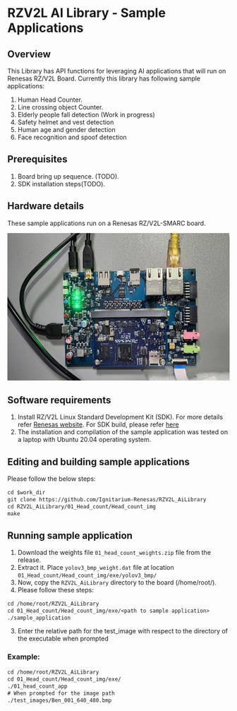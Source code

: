 # RZV2L AI Library - Sample Applications

## Overview

This Library has API functions for leveraging AI applications that will run on Renesas RZ/V2L Board. Currently this library has following sample applications: 

1. Human Head Counter. 
2. Line crossing object Counter.
3. Elderly people fall detection (Work in progress)
4. Safety helmet and vest detection
5. Human age and gender detection
6. Face recognition and spoof detection

## Prerequisites
1. Board bring up sequence. (TODO).
2. SDK installation steps(TODO).

## Hardware details 
 
These sample applications run on a Renesas RZ/V2L-SMARC board.

<img src="./Renesas_RZV2L_image.jpg?raw=true" alt="Markdown Monster icon"
     margin-right=10px; 
     width=600px;
     height=334px />


## Software requirements

1. Install RZ/V2L Linux Standard Development Kit (SDK). For more details refer [Renesas website](https://www.renesas.com/us/en/products/microcontrollers-microprocessors/rz-mpus/rzv2l-general-purpose-microprocessor-equipped-renesas-original-ai-accelerator-drp-ai-12ghz-dual#overview). For SDK build, please refer [here](https://github.com/renesas-rz/meta-rzv)
2. The installation and compilation of the sample application was tested on a laptop with Ubuntu 20.04 operating system.

## Editing and building sample applications

Please follow the below steps:

```
cd $work_dir
git clone https://github.com/Ignitarium-Renesas/RZV2L_AiLibrary 
cd RZV2L_AiLibrary/01_Head_count/Head_count_img
make
```

## Running sample application

1. Download the weights file `01_head_count_weights.zip` file from the release.
2. Extract it. Place `yolov3_bmp_weight.dat` file at location `01_Head_count/Head_count_img/exe/yolov3_bmp/`
3. Now, copy the `RZV2L_AiLibrary` directory to the board (/home/root/).
4. Please follow these steps:

```
cd /home/root/RZV2L_AiLibrary 
cd 01_Head_count/Head_count_img/exe/<path to sample application>
./sample_application
```
3. Enter the relative path for the test_image with respect to the directory of the executable when prompted

### Example:
```
cd /home/root/RZV2L_AiLibrary 
cd 01_Head_count/Head_count_img/exe/
./01_head_count_app
# When prompted for the image path
./test_images/Ben_001_640_480.bmp
```
